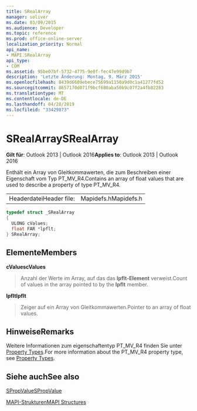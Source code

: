 ```yaml
---
title: SRealArray
manager: soliver
ms.date: 03/09/2015
ms.audience: Developer
ms.topic: reference
ms.prod: office-online-server
localization_priority: Normal
api_name:
- MAPI.SRealArray
api_type:
- COM
ms.assetid: 95be07bf-5732-4775-9e0f-fec47e99d9b7
description: 'Letzte Änderung: Montag, 9. März 2015'
ms.openlocfilehash: 8439d6609ebece75699a1150a9d0c1a41277fd52
ms.sourcegitcommit: 8657170d071f9bcf680aba50b9c07f2a4fb82283
ms.translationtype: MT
ms.contentlocale: de-DE
ms.lasthandoff: 04/28/2019
ms.locfileid: "33429873"
---
```

# <a name="srealarray"></a><span data-ttu-id="3dd1d-103">SRealArray</span><span class="sxs-lookup"><span data-stu-id="3dd1d-103">SRealArray</span></span>

  
  
<span data-ttu-id="3dd1d-104">**Gilt für**: Outlook 2013 | Outlook 2016</span><span class="sxs-lookup"><span data-stu-id="3dd1d-104">**Applies to**: Outlook 2013 | Outlook 2016</span></span> 
  
<span data-ttu-id="3dd1d-105">Enthält ein Array von Gleitkommawerten, die zum Beschreiben einer Eigenschaft vom Typ PT_MV_R4.</span><span class="sxs-lookup"><span data-stu-id="3dd1d-105">Contains an array of float values that are used to describe a property of type PT_MV_R4.</span></span> 
  
|||
|:-----|:-----|
|<span data-ttu-id="3dd1d-106">Headerdatei</span><span class="sxs-lookup"><span data-stu-id="3dd1d-106">Header file:</span></span>  <br/> |<span data-ttu-id="3dd1d-107">Mapidefs.h</span><span class="sxs-lookup"><span data-stu-id="3dd1d-107">Mapidefs.h</span></span>  <br/> |
   
```cpp
typedef struct _SRealArray
{
  ULONG cValues;
  float FAR *lpflt;
} SRealArray;

```

## <a name="members"></a><span data-ttu-id="3dd1d-108">Elemente</span><span class="sxs-lookup"><span data-stu-id="3dd1d-108">Members</span></span>

 <span data-ttu-id="3dd1d-109">**cValues**</span><span class="sxs-lookup"><span data-stu-id="3dd1d-109">**cValues**</span></span>
  
> <span data-ttu-id="3dd1d-110">Anzahl der Werte im Array, auf das das **lpflt-Element** verweist.</span><span class="sxs-lookup"><span data-stu-id="3dd1d-110">Count of values in the array pointed to by the **lpflt** member.</span></span> 
    
 <span data-ttu-id="3dd1d-111">**lpflt**</span><span class="sxs-lookup"><span data-stu-id="3dd1d-111">**lpflt**</span></span>
  
> <span data-ttu-id="3dd1d-112">Zeiger auf ein Array von Gleitkommawerten.</span><span class="sxs-lookup"><span data-stu-id="3dd1d-112">Pointer to an array of float values.</span></span>
    
## <a name="remarks"></a><span data-ttu-id="3dd1d-113">Hinweise</span><span class="sxs-lookup"><span data-stu-id="3dd1d-113">Remarks</span></span>

<span data-ttu-id="3dd1d-114">Weitere Informationen zum eigenschaftentyp PT_MV_R4 finden Sie unter [Property Types](property-types.md).</span><span class="sxs-lookup"><span data-stu-id="3dd1d-114">For more information about the PT_MV_R4 property type, see [Property Types](property-types.md).</span></span>
  
## <a name="see-also"></a><span data-ttu-id="3dd1d-115">Siehe auch</span><span class="sxs-lookup"><span data-stu-id="3dd1d-115">See also</span></span>



[<span data-ttu-id="3dd1d-116">SPropValue</span><span class="sxs-lookup"><span data-stu-id="3dd1d-116">SPropValue</span></span>](spropvalue.md)


[<span data-ttu-id="3dd1d-117">MAPI-Strukturen</span><span class="sxs-lookup"><span data-stu-id="3dd1d-117">MAPI Structures</span></span>](mapi-structures.md)

